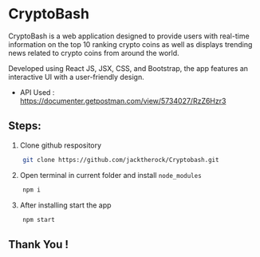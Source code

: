 # CryptoBash

CryptoBash is a web application designed to provide users with real-time information on the top 10 ranking crypto coins as well as displays trending news related to crypto coins from around the world. 

Developed using React JS, JSX, CSS, and Bootstrap, the app features an interactive UI with a user-friendly design.

- API Used : https://documenter.getpostman.com/view/5734027/RzZ6Hzr3

## Steps:

1. Clone github respository

```bash
    git clone https://github.com/jacktherock/Cryptobash.git
``` 
2. Open terminal in current folder and install `node_modules`

```bash
    npm i
```
3. After installing start the app

```bash
    npm start
```

## Thank You !